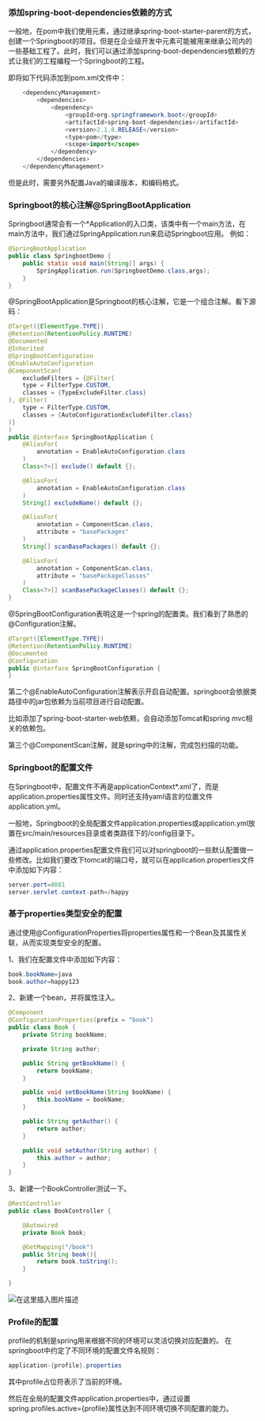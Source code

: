 ﻿### 添加spring-boot-dependencies依赖的方式
一般地，在pom中我们使用<parent>元素，通过继承spring-boot-starter-parent的方式，创建一个Springboot的项目。但是在企业级开发中<parent>元素可能被用来继承公司内的一些基础工程了。此时，我们可以通过添加spring-boot-dependencies依赖的方式让我们的工程编程一个Springboot的工程。

即将如下代码添加到pom.xml文件中：

```java
    <dependencyManagement>
        <dependencies>
            <dependency>
                <groupId>org.springframework.boot</groupId>
                <artifactId>spring-boot-dependencies</artifactId>
                <version>2.1.8.RELEASE</version>
                <type>pom</type>
                <scope>import</scope>
            </dependency>
        </dependencies>
    </dependencyManagement>

```

但是此时，需要另外配置Java的编译版本，和编码格式。

### Springboot的核心注解@SpringBootApplication
Springboot通常会有一个*Application的入口类，该类中有一个main方法，在main方法中，我们通过SpringApplication.run来启动Springboot应用。
例如：

```java
@SpringBootApplication
public class SpringbootDemo {
    public static void main(String[] args) {
        SpringApplication.run(SpringbootDemo.class,args);
    }
}
```

@SpringBootApplication是Springboot的核心注解，它是一个组合注解。看下源码：

```java
@Target({ElementType.TYPE})
@Retention(RetentionPolicy.RUNTIME)
@Documented
@Inherited
@SpringBootConfiguration
@EnableAutoConfiguration
@ComponentScan(
    excludeFilters = {@Filter(
    type = FilterType.CUSTOM,
    classes = {TypeExcludeFilter.class}
), @Filter(
    type = FilterType.CUSTOM,
    classes = {AutoConfigurationExcludeFilter.class}
)}
)
public @interface SpringBootApplication {
    @AliasFor(
        annotation = EnableAutoConfiguration.class
    )
    Class<?>[] exclude() default {};

    @AliasFor(
        annotation = EnableAutoConfiguration.class
    )
    String[] excludeName() default {};

    @AliasFor(
        annotation = ComponentScan.class,
        attribute = "basePackages"
    )
    String[] scanBasePackages() default {};

    @AliasFor(
        annotation = ComponentScan.class,
        attribute = "basePackageClasses"
    )
    Class<?>[] scanBasePackageClasses() default {};
}
```
@SpringBootConfiguration表明这是一个spring的配置类。我们看到了熟悉的@Configuration注解。

```java
@Target({ElementType.TYPE})
@Retention(RetentionPolicy.RUNTIME)
@Documented
@Configuration
public @interface SpringBootConfiguration {
}
```

第二个@EnableAutoConfiguration注解表示开启自动配置。springboot会依据类路径中的jar包依赖为当前项目进行自动配置。

比如添加了spring-boot-starter-web依赖，会自动添加Tomcat和spring mvc相关的依赖包。

第三个@ComponentScan注解，就是spring中的注解，完成包扫描的功能。

### Springboot的配置文件
在Springboot中，配置文件不再是applicationContext*.xml了，而是application.properties属性文件。同时还支持yaml语言的位置文件application.yml。

一般地，Springboot的全局配置文件application.properties或application.yml放置在src/main/resources目录或者类路径下的/config目录下。

通过application.properties配置文件我们可以对springboot的一些默认配置做一些修改。比如我们要改下tomcat的端口号，就可以在application.properties文件中添加如下内容：

```java
server.port=8081
server.servlet.context-path=/happy
```

### 基于properties类型安全的配置
通过使用@ConfigurationProperties将properties属性和一个Bean及其属性关联，从而实现类型安全的配置。

1、我们在配置文件中添加如下内容：

```java
book.bookName=java
book.author=happy123
```

2、新建一个bean，并将属性注入。

```java
@Component
@ConfigurationProperties(prefix = "book")
public class Book {
    private String bookName;

    private String author;

    public String getBookName() {
        return bookName;
    }

    public void setBookName(String bookName) {
        this.bookName = bookName;
    }

    public String getAuthor() {
        return author;
    }

    public void setAuthor(String author) {
        this.author = author;
    }
}
```

3、新建一个BookController测试一下。

```java
@RestController
public class BookController {

    @Autowired
    private Book book;

    @GetMapping("/book")
    public String book(){
        return book.toString();
    }

}
```
![在这里插入图片描述](https://img-blog.csdnimg.cn/20200101193318138.png)
### Profile的配置
profile的机制是spring用来根据不同的环境可以灵活切换对应配置的。
在springboot中约定了不同环境的配置文件名规则：

```java
application-{profile}.properties
```

其中profile占位符表示了当前的环境。

然后在全局的配置文件application.properties中，通过设置spring.profiles.active={profile}属性达到不同环境切换不同配置的能力。



